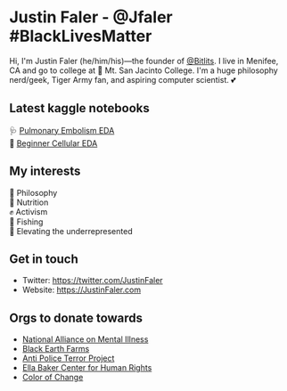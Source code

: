 # Justin Faler - @Jfaler #BlackLivesMatter
Hi, I'm Justin Faler (he/him/his)—the founder of [@Bitlits](https://www.github.com/Bitlits). I live in Menifee, CA and go to college at 🦅 Mt. San Jacinto College. I'm a huge philosophy nerd/geek, Tiger Army fan, and aspiring computer scientist. 💕

## Latest kaggle notebooks
🩺 [Pulmonary Embolism EDA](https://www.kaggle.com/immune/pulmonary-embolism-eda)<br>
🧬 [Beginner Cellular EDA](https://www.kaggle.com/immune/beginner-cellular-eda)

## My interests
🧙 Philosophy<br>
🍎 Nutrition<br>
✊ Activism<br>
🎣 Fishing<br>
🚀 Elevating the underrepresented

## Get in touch
- Twitter: https://twitter.com/JustinFaler
- Website: https://JustinFaler.com

## Orgs to donate towards
- [National Alliance on Mental Illness](https://www.nami.org/About-NAMI/Donate-to-NAMI)
- [Black Earth Farms](https://www.blackearthfarms.com/)
- [Anti Police Terror Project](https://www.antipoliceterrorproject.org/)
- [Ella Baker Center for Human Rights](https://ellabakercenter.org/)
- [Color of Change](https://colorofchange.org/)

